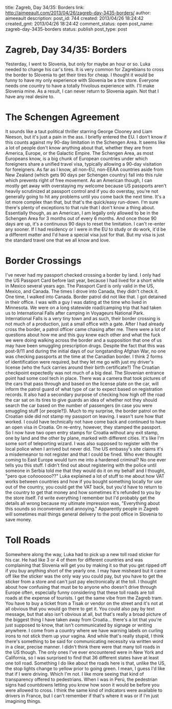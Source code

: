 title: Zagreb, Day 34/35: Borders
link: http://aimeeault.com/2013/04/26/zagreb-day-3435-borders/
author: aimeeault
description: 
post_id: 744
created: 2013/04/26 18:24:42
created_gmt: 2013/04/26 18:24:42
comment_status: open
post_name: zagreb-day-3435-borders
status: publish
post_type: post

# Zagreb, Day 34/35: Borders

Yesterday, I went to Slovenia, but only for maybe an hour or so. Luka needed to change his car's tires. It is very common for Zagrebians to cross the border to Slovenia to get their tires for cheap. I thought it would be funny to have my only experience with Slovenia be a tire store. Everyone needs one country to have a totally frivolous experience with. I'll make Slovenia mine. As a result, I can never return to Slovenia again. Not that I have any real desire to. 

# The Schengen Agreement

It sounds like a taut political thriller starring George Clooney and Liam Neeson, but it's just a pain in the ass. I briefly entered the EU. I don't know if this counts against my 90-day limitation in the Schengen Area. It seems like a lot of people don't know anything about that, whether they are from America, Europe, or the Galactic Empire. The Schengen Area, as most Europeans know, is a big chunk of European countries under which foreigners share a unified travel visa, typically allowing a 90-day visitation for foreigners. As far as I know, all non-EU, non-EEAA countries aside from New Zealand (which gets 90 days per Schengen country) fall into this rule which prevents right of free movement. As an American though, I can mostly get away with overstaying my welcome because US passports aren't heavily scrutinized at passport control and if you do overstay, you're not generally going to hit any problems until you come back the next time. It's a lot more complex than that, but that's the quick/easy run-down. I'm sure there's plenty of exceptions to that rule that I don't know a thing about. Essentially though, as an American, I am legally only allowed to be in the Schengen Area for 3 months out of every 6 months. And once those 90 days are up, it's a continuous 90 days to reset the limitation. I can't re-enter any sooner. If I had residency or I were in the EU to study or do work, it'd be a different matter and I'd have a special visa just for that. But my visa is just the standard travel one that we all know and love. 

# Border Crossings

I've never had my passport checked crossing a border by land. I only had the US Passport Card before last year, because I had lived for a short while in Mexico several years ago. The Passport Card is only valid in the US, Mexico, and Canada. The times I drove into Canada, they didn't check it. One time, I walked into Canada. Border patrol did not like that. I got detained in their office. I was with a guy I was dating at the time who lived in Minnesota. We were on a long statewide road/camping trip that had taken us to International Falls after camping in Voyageurs National Park. International Falls is a very tiny town and as such, their border crossing is not much of a production, just a small office with a gate. After I had already cross the border, a patrol officer came chasing after me. There were a lot of questions about how me and this guy knew each other and what the fuck we were doing walking across the border and a supposition that one of us may have been smuggling prescription drugs. Despite the fact that this was post-9/11 and during the initial days of our longstanding Afghan War, no one was checking passports at the time at the Canadian border. I think 2 forms of identification were required, but they let me go with just my driver's license (who the fuck carries around their birth certificate?) The Croatian checkpoint expectedly was not much of a big deal. The Slovenian entrance point had some cool tech in place. There was a camera that took pictures of the cars that pass through and based on the license plate on the car, will inform the patrol guard of what type of car to expect based on registration records. It also had a secondary purpose of checking how high off the road the car sat on its tires to give guards an idea of whether not they should search the car based on the number of passengers (in case you were smuggling stuff [or people?]). Much to my surprise, the border patrol on the Croatian side did not stamp my passport on leaving. I wasn't sure how that worked. I could have technically not have come back and continued to have an open visa in Croatia. On re-entry, however, they stamped the passport. So I now have two open entry stamps for Croatia without any exit stamp, one by land and the other by plane, marked with different cities. It's like I'm some sort of teleporting wizard. I was also supposed to register with the local police when I arrived but never did. The US embassy's site claims it's a misdemeanor to not register and that I could be fined. Who ever thought coming to East Europe would turn me into a hardened criminal? No one ever tells you this stuff. I didn't find out about registering with the police until someone in Serbia told me that they would do it on my behalf and I thought, "pero que coñoooooo??" Luka explained a lot of stuff to me about how VAT works between countries and how if you bought something locally for use out of the country, you could get the VAT back, but you'd have to return to the country to get that money and how sometimes it's refunded to you by the store itself. I'd write everything I remember but I'd probably get the details all wrong because my ultimate impression was, "Everything about this sounds so inconvenient and annoying." Apparently people in Zagreb will sometimes mail things general delivery to the post office in Slovenia to save money. 

# Toll Roads

Somewhere along the way, Luka had to pick up a new toll road sticker for his car. He had like 3 or 4 of them for different countries and was complaining that Slovenia will get you by making it so that you get ripped off if you buy anything short of the yearly one. I may have misheard but it came off like the sticker was the only way you could pay, but you have to get the sticker from a store and can't just pay electronically at the toll. I thought about how confusing that must be to anyone who doesn't drive through Europe often, especially funny considering that these toll roads are toll roads at the expense of tourists. I get the same vibe from the Zagreb tram. You have to buy a ticket from a Tisak or vendor on the street and it's not at all obvious that you would go there to get it. You could also pay by text message, but that also isn't obvious at all, but that's really a broad picture of the biggest thing I have taken away from Croatia... there's a lot that you're just supposed to know, that isn't communicated by signage or writing anywhere. I come from a country where we have warning labels on curling irons to not stick them up your vagina. And while that's really stupid, I think there's something to be said for communicating necessity via written word in a clear, precise manner. I didn't think there were that many toll roads in the US though. The only ones I've ever encountered were in New York and California, so I was surprised to find that 36 different states have at least one toll road. Something I do like about the roads here is that, unlike the US, the stop lights change to yellow prior to going green. I mean, I guess I'd like that if I were driving. Which I'm not. I like more seeing that kind of transparency offered to pedestrians. When I was in Perú, the pedestrian signs had countdowns letting you know how soon it would be before you were allowed to cross. I think the same kind of indicators were available to drivers in France, but I can't remember if that's where it was or if I'm just imagining things.